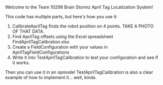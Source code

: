 Welcome to the Team 10298 Brain Stormz April Tag Localization System!

This code has multiple parts, but here's how you use it: 

1) CalibrateAprilTag finds the robot position on 4 points.
TAKE A PHOTO OF THAT DATA.
2) Find AprilTag offsets using the Excel spreadsheet FindAprilTagCalibration.xlsx
3) Create a FieldConfiguration with your values in AprilTagFieldConfigurations
4) Write it into TestAprilTagCalibration to test your configuration and see if it works.

Then you can use it in an opmode!
TestAprilTagCalibration is also a clear example of how to implement it... well, kinda.